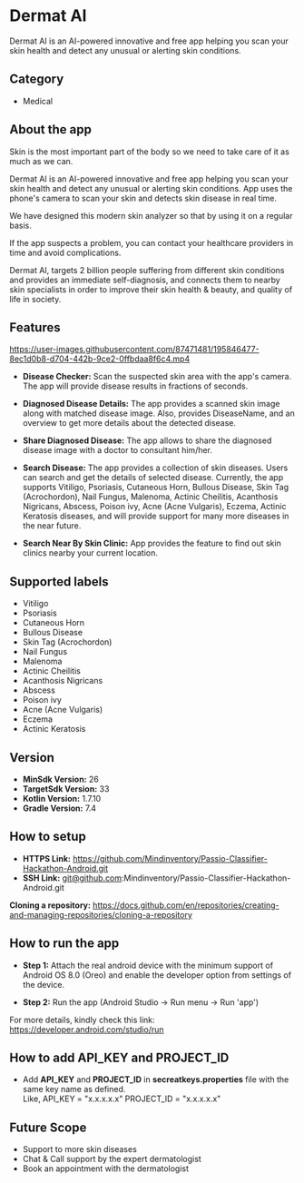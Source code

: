 # Dermat AI
Dermat AI is an AI-powered innovative and free app helping you scan your skin health and detect any
unusual or alerting skin conditions.

## Category
- Medical

## About the app
Skin is the most important part of the body so we need to take care of it as much as we can.

Dermat AI is an AI-powered innovative and free app helping you scan your skin health and detect any
unusual or alerting skin conditions. App uses the phone's camera to scan your skin and detects skin disease in real time.

We have designed this modern skin analyzer so that by using it on a regular basis.

If the app suspects a problem, you can contact your healthcare providers in time and avoid
complications.

Dermat AI, targets 2 billion people suffering from different skin conditions and provides an
immediate self-diagnosis, and connects them to nearby skin specialists in order to improve their
skin health & beauty, and quality of life in society.

## Features

https://user-images.githubusercontent.com/87471481/195846477-8ec1d0b8-d704-442b-9ce2-0ffbdaa8f6c4.mp4

- **Disease Checker:** Scan the suspected skin area with the app's camera. The app will provide disease
results in fractions of seconds.

- **Diagnosed Disease Details:** The app provides a scanned skin image along with matched disease image.
Also, provides DiseaseName, and an overview to get more details about the detected disease.

- **Share Diagnosed Disease:** The app allows to share the diagnosed disease image with a doctor to
consultant him/her.

- **Search Disease:**  The app provides a collection of skin diseases. Users can search and get the
details of selected disease. Currently, the app supports Vitiligo, Psoriasis, Cutaneous Horn, Bullous
Disease, Skin Tag (Acrochordon), Nail Fungus, Malenoma, Actinic Cheilitis, Acanthosis Nigricans,
Abscess, Poison ivy, Acne (Acne Vulgaris), Eczema, Actinic Keratosis diseases, and will provide
support for many more diseases in the near future.

- **Search Near By Skin Clinic:** App provides the feature to find out skin clinics nearby your current
location.

## Supported labels
- Vitiligo 
- Psoriasis
- Cutaneous Horn
- Bullous Disease
- Skin Tag (Acrochordon)
- Nail Fungus
- Malenoma
- Actinic Cheilitis
- Acanthosis Nigricans 
- Abscess
- Poison ivy
- Acne (Acne Vulgaris)
- Eczema
- Actinic Keratosis

## Version
- **MinSdk Version:** 26 
- **TargetSdk Version:** 33
- **Kotlin Version:** 1.7.10
- **Gradle Version:** 7.4

## How to setup
- **HTTPS Link:** https://github.com/Mindinventory/Passio-Classifier-Hackathon-Android.git
- **SSH Link:** git@github.com:Mindinventory/Passio-Classifier-Hackathon-Android.git

**Cloning a repository:**
https://docs.github.com/en/repositories/creating-and-managing-repositories/cloning-a-repository 

## How to run the app
- **Step 1:** Attach the real android device with the minimum support of Android OS 8.0 (Oreo) and enable the developer option from settings of the device.

- **Step 2:** Run the app (Android Studio -> Run menu -> Run 'app')

For more details, kindly check this link:
https://developer.android.com/studio/run

## How to add API_KEY and PROJECT_ID
- Add **API_KEY** and **PROJECT_ID** in **secreatkeys.properties** file with the same key name as defined.  
Like, 
API_KEY = "x.x.x.x.x"
PROJECT_ID = "x.x.x.x.x"

## Future Scope
- Support to more skin diseases
- Chat & Call support by the expert dermatologist
- Book an appointment with the dermatologist
